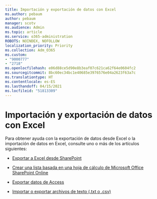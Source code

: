 ```yaml
---
title: Importación y exportación de datos con Excel
ms.author: pebaum
author: pebaum
manager: scotv
ms.audience: Admin
ms.topic: article
ms.service: o365-administration
ROBOTS: NOINDEX, NOFOLLOW
localization_priority: Priority
ms.collection: Adm_O365
ms.custom:
- "9000777"
- "2718"
ms.openlocfilehash: e06d88ce5d90e8b3eaf07c621ca62f64e0604fc2
ms.sourcegitcommit: 8bc60ec34bc1e40685e3976576e04a2623f63a7c
ms.translationtype: HT
ms.contentlocale: es-ES
ms.lasthandoff: 04/15/2021
ms.locfileid: "51813309"
---
```

# <a name="exporting-and-importing-data-with-excel"></a>Importación y exportación de datos con Excel

Para obtener ayuda con la exportación de datos desde Excel o la importación de datos en Excel, consulte uno o más de los artículos siguientes:

- [Exportar a Excel desde SharePoint](https://support.office.com/client/bfb2ea48-6118-4fa9-abb6-cced9424e5d9)

- [Crear una lista basada en una hoja de cálculo de Microsoft Office SharePoint Online](https://support.office.com/article/Create-a-list-based-on-a-spreadsheet-380CFEB5-6E14-438E-988A-C2B9BEA574FA)

- [Exportar datos de Access](https://support.office.com/client/64E974E6-AE43-4301-A53E-20463655B1A9)

- [Importar o exportar archivos de texto (.txt o .csv)](https://support.office.com/client/5250ac4c-663c-47ce-937b-339e391393ba)
